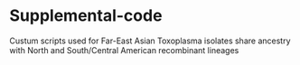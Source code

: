# Supplemental-code
Custum scripts used for Far-East Asian Toxoplasma isolates share ancestry with North and South/Central American recombinant lineages
